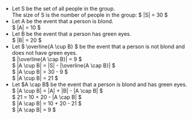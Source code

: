 <ul>
	<li> Let S be the set of all people in the group. <br/> 
	The size of S is the number of people in the group: $ |S| = 30 $
	<li> Let A be the event that a person is blond. <br/> 
	$ |A| = 10 $
	<li> Let B be the event that a person has green eyes. <br/> 
	$ |B| = 20 $
	<li> Let $ \overline{A \cup B} $ be the event that a person is not blond and does not have green eyes. <br/> 
	$ |\overline{A \cap B}| = 9 $ <br/> 
	$ |A \cup B| = |S| - |\overline{A \cap B}| $ <br/> 
	$ |A \cup B| = 30 - 9 $ <br/> 
	$ |A \cup B| = 21 $
	<li> Let $A \cap B$ be the event that a person is blond and has green eyes. <br/> 
	$ |A \cup B| = |A| + |B| - |A \cap B| $ <br/> 
	$ 21 = 10 + 20 - |A \cap B| $ <br/> 
	$ |A \cap B| = 10 + 20 - 21 $ <br/> 
$ |A \cap B| = 9 $
</ul>

